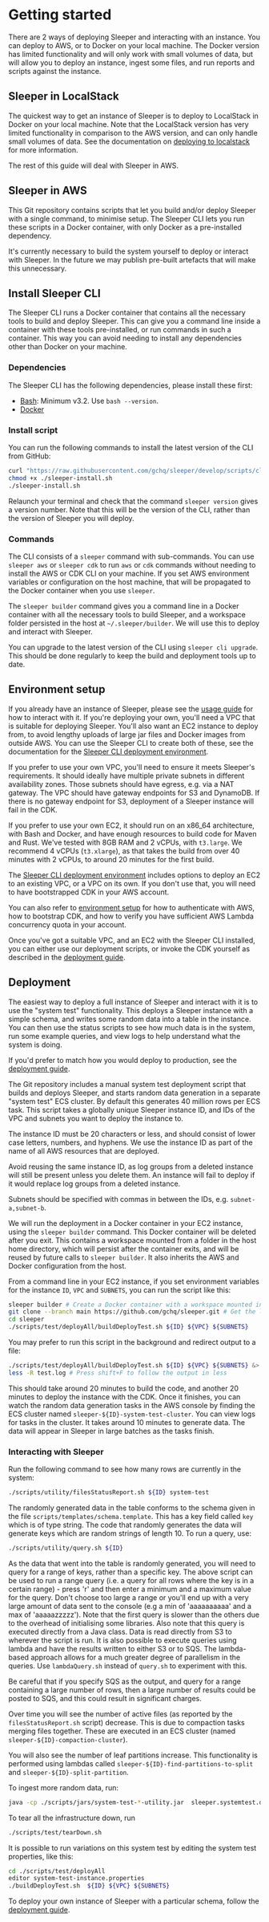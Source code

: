 Getting started
===============

There are 2 ways of deploying Sleeper and interacting with an instance. You can deploy to AWS, or to Docker on your
local machine. The Docker version has limited functionality and will only work with small volumes of data, but will
allow you to deploy an instance, ingest some files, and run reports and scripts against the instance.

## Sleeper in LocalStack

The quickest way to get an instance of Sleeper is to deploy to LocalStack in Docker on your local machine. Note that the
LocalStack version has very limited functionality in comparison to the AWS version, and can only handle small volumes of
data. See the documentation on [deploying to localstack](deployment/deploy-to-localstack.md) for more information.

The rest of this guide will deal with Sleeper in AWS.

## Sleeper in AWS

This Git repository contains scripts that let you build and/or deploy Sleeper with a single command, to minimise setup.
The Sleeper CLI lets you run these scripts in a Docker container, with only Docker as a pre-installed dependency.

It's currently necessary to build the system yourself to deploy or interact with Sleeper. In the future we may publish
pre-built artefacts that will make this unnecessary.

## Install Sleeper CLI

The Sleeper CLI runs a Docker container that contains all the necessary tools to build and deploy Sleeper. This can give
you a command line inside a container with these tools pre-installed, or run commands in such a container. This way you
can avoid needing to install any dependencies other than Docker on your machine.

### Dependencies

The Sleeper CLI has the following dependencies, please install these first:

* [Bash](https://www.gnu.org/software/bash/): Minimum v3.2. Use `bash --version`.
* [Docker](https://docs.docker.com/get-docker/)

### Install script

You can run the following commands to install the latest version of the CLI from GitHub:

```bash
curl "https://raw.githubusercontent.com/gchq/sleeper/develop/scripts/cli/install.sh" -o ./sleeper-install.sh
chmod +x ./sleeper-install.sh
./sleeper-install.sh
```

Relaunch your terminal and check that the command `sleeper version` gives a version number. Note that this will be the
version of the CLI, rather than the version of Sleeper you will deploy.

### Commands

The CLI consists of a `sleeper` command with sub-commands. You can use `sleeper aws` or `sleeper cdk` to run `aws` or
`cdk` commands without needing to install the AWS or CDK CLI on your machine. If you set AWS environment variables or
configuration on the host machine, that will be propagated to the Docker container when you use `sleeper`.

The `sleeper builder` command gives you a command line in a Docker container with all the necessary tools to build
Sleeper, and a workspace folder persisted in the host at `~/.sleeper/builder`. We will use this to deploy and interact
with Sleeper.

You can upgrade to the latest version of the CLI using `sleeper cli upgrade`. This should be done regularly to keep the
build and deployment tools up to date.

## Environment setup

If you already have an instance of Sleeper, please see the [usage guide](usage-guide.md) for how to interact with it.
If you're deploying your own, you'll need a VPC that is suitable for deploying Sleeper. You'll also want an EC2 instance
to deploy from, to avoid lengthy uploads of large jar files and Docker images from outside AWS. You can use the Sleeper
CLI to create both of these, see the documentation for
the [Sleeper CLI deployment environment](deployment/cli-deployment-environment.md).

If you prefer to use your own VPC, you'll need to ensure it meets Sleeper's requirements. It should ideally have
multiple private subnets in different availability zones. Those subnets should have egress, e.g. via a NAT gateway. The
VPC should have gateway endpoints for S3 and DynamoDB. If there is no gateway endpoint for S3, deployment of a Sleeper
instance will fail in the CDK.

If you prefer to use your own EC2, it should run on an x86_64 architecture, with Bash and Docker, and have enough
resources to build code for Maven and Rust. We've tested with 8GB RAM and 2 vCPUs, with `t3.large`. We recommend 4 vCPUs
(`t3.xlarge`), as that takes the build from over 40 minutes with 2 vCPUs, to around 20 minutes for the first build.

The [Sleeper CLI deployment environment](deployment/cli-deployment-environment.md) includes options to deploy an EC2 to
an existing VPC, or a VPC on its own. If you don't use that, you will need to have bootstrapped CDK in your AWS account.

You can also refer to [environment setup](deployment/environment-setup.md) for how to authenticate with AWS, how to
bootstrap CDK, and how to verify you have sufficient AWS Lambda concurrency quota in your account.

Once you've got a suitable VPC, and an EC2 with the Sleeper CLI installed, you can either use our deployment scripts,
or invoke the CDK yourself as described in the [deployment guide](deployment-guide.md).

## Deployment

The easiest way to deploy a full instance of Sleeper and interact with it is to use the "system test" functionality.
This deploys a Sleeper instance with a simple schema, and writes some random data into a table in the instance. You can
then use the status scripts to see how much data is in the system, run some example queries, and view logs to help
understand what the system is doing.

If you'd prefer to match how you would deploy to production, see the [deployment guide](deployment-guide.md).

The Git repository includes a manual system test deployment script that builds and deploys Sleeper, and starts random
data generation in a separate "system test" ECS cluster. By default this generates 40 million rows per ECS task. This
script takes a globally unique Sleeper instance ID, and IDs of the VPC and subnets you want to deploy the instance to.

The instance ID must be 20 characters or less, and should consist of lower case letters, numbers, and hyphens. We use
the instance ID as part of the name of all AWS resources that are deployed.

Avoid reusing the same instance ID, as log groups from a deleted instance will still be present unless you delete them.
An instance will fail to deploy if it would replace log groups from a deleted instance.

Subnets should be specified with commas in between the IDs, e.g. `subnet-a,subnet-b`.

We will run the deployment in a Docker container in your EC2 instance, using the `sleeper builder` command. This Docker
container will be deleted after you exit. This contains a workspace mounted from a folder in the host home directory,
which will persist after the container exits, and will be reused by future calls to `sleeper builder`. It also inherits
the AWS and Docker configuration from the host.

From a command line in your EC2 instance, if you set environment variables for the instance `ID`, `VPC` and `SUBNETS`,
you can run the script like this:

```bash
sleeper builder # Create a Docker container with a workspace mounted in from the host directory ~/.sleeper/builder
git clone --branch main https://github.com/gchq/sleeper.git # Get the latest release version of Sleeper
cd sleeper
./scripts/test/deployAll/buildDeployTest.sh ${ID} ${VPC} ${SUBNETS}
```

You may prefer to run this script in the background and redirect output to a file:

```bash
./scripts/test/deployAll/buildDeployTest.sh ${ID} ${VPC} ${SUBNETS} &> test.log &
less -R test.log # Press shift+F to follow the output in less
```

This should take around 20 minutes to build the code, and another 20 minutes to deploy the instance with the CDK. Once
it finishes, you can watch the random data generation tasks in the AWS console by finding the ECS cluster
named `sleeper-${ID}-system-test-cluster`. You can view logs for tasks in the cluster. It takes around 10 minutes to
generate data. The data will appear in Sleeper in large batches as the tasks finish.

### Interacting with Sleeper

Run the following command to see how many rows are currently in the system:

```bash
./scripts/utility/filesStatusReport.sh ${ID} system-test
```

The randomly generated data in the table conforms to the schema given in the file `scripts/templates/schema.template`.
This has a key field called `key` which is of type string. The code that randomly generates the data will generate keys
which are random strings of length 10. To run a query, use:

```bash
./scripts/utility/query.sh ${ID}
```

As the data that went into the table is randomly generated, you will need to query for a range of keys, rather than a
specific key. The above script can be used to run a range query (i.e. a query for all rows where the key is in a
certain range) - press 'r' and then enter a minimum and a maximum value for the query. Don't choose too large a range or
you'll end up with a very large amount of data sent to the console (e.g a min of 'aaaaaaaaaa' and a max of
'aaaaazzzzz'). Note that the first query is slower than the others due to the overhead of initialising some libraries.
Also note that this query is executed directly from a Java class. Data is read directly from S3 to wherever the script
is run. It is also possible to execute queries using lambda and have the results written to either S3 or to SQS. The
lambda-based approach allows for a much greater degree of parallelism in the queries. Use `lambdaQuery.sh` instead of
`query.sh` to experiment with this.

Be careful that if you specify SQS as the output, and query for a range containing a large number of rows, then a
large number of results could be posted to SQS, and this could result in significant charges.

Over time you will see the number of active files (as reported by the `filesStatusReport.sh` script) decrease. This is
due to compaction tasks merging files together. These are executed in an ECS cluster (named
`sleeper-${ID}-compaction-cluster`).

You will also see the number of leaf partitions increase. This functionality is performed using lambdas called
`sleeper-${ID}-find-partitions-to-split` and `sleeper-${ID}-split-partition`.

To ingest more random data, run:

```bash
java -cp ./scripts/jars/system-test-*-utility.jar  sleeper.systemtest.drivers.ingest.RunWriteRandomDataTaskOnECS ${ID} system-test
```

To tear all the infrastructure down, run

```bash
./scripts/test/tearDown.sh
```

It is possible to run variations on this system test by editing the system test properties, like this:

```bash
cd ./scripts/test/deployAll
editor system-test-instance.properties
./buildDeployTest.sh  ${ID} ${VPC} ${SUBNETS}
```

To deploy your own instance of Sleeper with a particular schema, follow the [deployment guide](deployment-guide.md).
